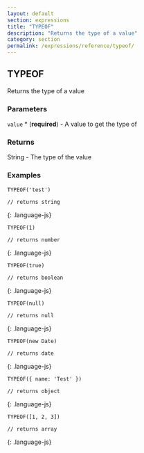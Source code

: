 ```yaml
---
layout: default
section: expressions
title: "TYPEOF"
description: "Returns the type of a value"
category: section
permalink: /expressions/reference/typeof/
---
```


## TYPEOF

Returns the type of a value

### Parameters

`value` * (__required__) - A value to get the type of

### Returns

String - The type of the value

### Examples

~~~
TYPEOF('test')

// returns string
~~~
{: .language-js}


~~~
TYPEOF(1)

// returns number
~~~
{: .language-js}


~~~
TYPEOF(true)

// returns boolean
~~~
{: .language-js}


~~~
TYPEOF(null)

// returns null
~~~
{: .language-js}


~~~
TYPEOF(new Date)

// returns date
~~~
{: .language-js}


~~~
TYPEOF({ name: 'Test' })

// returns object
~~~
{: .language-js}


~~~
TYPEOF([1, 2, 3])

// returns array
~~~
{: .language-js}